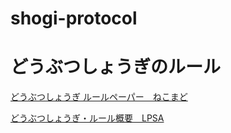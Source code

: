 # shogi-protocol


# どうぶつしょうぎのルール

[どうぶつしょうぎ ルールペーパー　ねこまど](http://nekomado.heteml.jp/nekomado/data/dobutsushogi_rule/jp.pdf?PHPSESSID=e5e082ce0042a00c4b659928c8b2220b)

[どうぶつしょうぎ・ルール概要　LPSA](http://joshi-shogi.com/5965/)